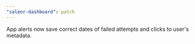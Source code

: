 ```yaml
---
"saleor-dashboard": patch
---
```


App alerts now save correct dates of failed attempts and clicks to user's metadata.
